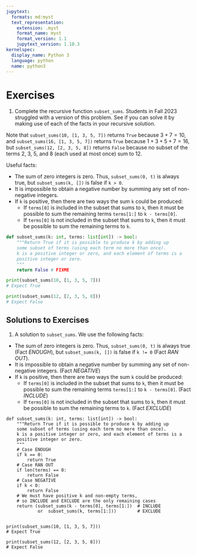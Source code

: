 ```yaml
---
jupytext:
  formats: md:myst
  text_representation:
    extension: .myst
    format_name: myst
    format_version: 1.1
    jupytext_version: 1.10.3
kernelspec:
  display_name: Python 3
  language: python
  name: python3
---
```


#   Exercises

1.   Complete the recursive function `subset_sums`.
Students in Fall 2023 struggled with a version of this problem.
See if you can 
solve it by making use of each of the facts in your recursive 
solution.   
  
  Note that `subset_sums(10, [1, 3, 5, 7])` returns `True`
  because $3+7=10$, and `subset_sums(16, [1, 3, 5, 7])` returns
  `True` because $1+3+5+7=16$, but
  `subset_sums(12, [2, 3, 5, 8])` returns `False`
  because no subset of the terms 2, 3, 5, and 8 (each used at most
  once)  sum to 12.   

Useful facts:

- The sum of zero integers is zero.  Thus, `subset_sums(0, t)`
  is always true, but `subset_sums(k, [])` is false if `k > 0`. 
- It is impossible to obtain a negative number by summing any 
  set of non-negative integers. 
- If  `k` is positive, then there are two ways
the sum `k` could be produced:
  - If `terms[0]` is included in the subset that sums to `k`, then it 
    must be possible to sum the remaining terms `terms[1:]`  to
    `k - terms[0]`.   
  - If `terms[0]` is not included in the subset that sums to `k`, then
      it must be possible to sum the remaining terms to `k`.

```python
def subset_sums(k: int, terms: list[int]) -> bool:
    """Return True if it is possible to produce k by adding up
    some subset of terms (using each term no more than once).
    k is a positive integer or zero, and each element of terms is a
    positive integer or zero.
    """
    return False # FIXME

print(subset_sums(10, [1, 3, 5, 7]))
# Expect True

print(subset_sums(12, [2, 3, 5, 8]))
# Expect False
```

## Solutions to Exercises

1. A solution to `subset_sums`.  We use the following facts: 

- The sum of zero integers is zero.  Thus, `subset_sums(0, t)`
  is always true (Fact _ENOUGH_), 
  but `subset_sums(k, [])` is false if `k != 0`
  (Fact _RAN OUT_).
- It is impossible to obtain a negative number by summing any 
  set of non-negative integers.  (Fact _NEGATIVE_)
- If  `k` is positive, then there are two ways
the sum `k` could be produced:
  - If `terms[0]` is included in the subset that sums to `k`, then it 
    must be possible to sum the remaining terms `terms[1:]`  to
    `k - terms[0]`.   (Fact _INCLUDE_)
  - If `terms[0]` is not included in the subset that sums to `k`, then
      it must be possible to sum the remaining terms to `k`.
    (Fact _EXCLUDE_)

```{code-cell} python3
def subset_sums(k: int, terms: list[int]) -> bool:
    """Return True if it is possible to produce k by adding up
    some subset of terms (using each term no more than once).
    k is a positive integer or zero, and each element of terms is a
    positive integer or zero.
    """
    # Case ENOUGH
    if k == 0: 
        return True
    # Case RAN OUT
    if len(terms) == 0: 
        return False
    # Case NEGATIVE
    if k < 0: 
        return False
    # We must have positive k and non-empty terms, 
    # so INCLUDE and EXCLUDE are the only remaining cases
    return (subset_sums(k - terms[0], terms[1:])  # INCLUDE 
            or  subset_sums(k, terms[1:]))        # EXCLUDE


print(subset_sums(10, [1, 3, 5, 7]))
# Expect True

print(subset_sums(12, [2, 3, 5, 8]))
# Expect False
```